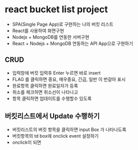 # react bucket list project

- SPA(Single Page App)로 구현하는 나의 버킷 리스트
- React를 사용하여 화면구현
- Nodejs + MongoDB를 연동한 서버구현
- React + Nodejs + MongoDB 연동하는 API App으로 구현하기

## CRUD

- 입력창에 버킷 입력후 Enter 누르면 바로 insert
- FLAG 를 클릭하면 중요, 매우중요, 긴급, 일반 이 번갈아 표시
- 완료항목 클릭하면 완료일자가 등록
- 취소를 체크하면 취소선이 나타나고
- 항목 클릭하면 업데이트를 수행할수 있도록

## 버킷리스트에서 Update 수행하기

- 버킷리스트의 버킷 항목을 클릭하면 input Box 가 나타나도록
- 버킷항목의 td box에 onclick event 설정하기
- onclick이 되면
